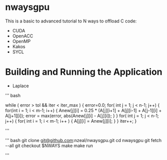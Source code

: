 # nwaysgpu

This is a basic to advanced tutorial to N ways to offload C code:

- CUDA 
- OpenACC
- OpenMP
- Kakos 
- SYCL

# Building and Running the Application
 - Laplace 

''' bash

while ( error > tol && iter < iter_max ) {
error=0.0;
for( int j = 1; j < n-1; j++) {
for(int i = 1; i < m-1; i++) {
Anew[j][i] = 0.25 * (A[j][i+1] + A[j][i-1] +
A[j-1][i] + A[j+1][i]);
error = max(error, abs(Anew[j][i] - A[j][i]);
}
}
for( int j = 1; j < n-1; j++) {
for( int i = 1; i < m-1; i++ ) {
A[j][i] = Anew[j][i];
}
}
iter++;
}

'''

''' bash
git  clone git@github.com:nzeal/nwaysgpu.git
cd nwaysgpu
git fetch --all
git checkout $NWAYS
make
make run

'''
